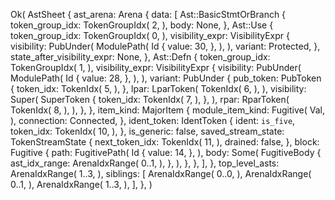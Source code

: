 Ok(
    AstSheet {
        ast_arena: Arena {
            data: [
                Ast::BasicStmtOrBranch {
                    token_group_idx: TokenGroupIdx(
                        2,
                    ),
                    body: None,
                },
                Ast::Use {
                    token_group_idx: TokenGroupIdx(
                        0,
                    ),
                    visibility_expr: VisibilityExpr {
                        visibility: PubUnder(
                            ModulePath(
                                Id {
                                    value: 30,
                                },
                            ),
                        ),
                        variant: Protected,
                    },
                    state_after_visibility_expr: None,
                },
                Ast::Defn {
                    token_group_idx: TokenGroupIdx(
                        1,
                    ),
                    visibility_expr: VisibilityExpr {
                        visibility: PubUnder(
                            ModulePath(
                                Id {
                                    value: 28,
                                },
                            ),
                        ),
                        variant: PubUnder {
                            pub_token: PubToken {
                                token_idx: TokenIdx(
                                    5,
                                ),
                            },
                            lpar: LparToken(
                                TokenIdx(
                                    6,
                                ),
                            ),
                            visibility: Super(
                                SuperToken {
                                    token_idx: TokenIdx(
                                        7,
                                    ),
                                },
                            ),
                            rpar: RparToken(
                                TokenIdx(
                                    8,
                                ),
                            ),
                        },
                    },
                    item_kind: MajorItem {
                        module_item_kind: Fugitive(
                            Val,
                        ),
                        connection: Connected,
                    },
                    ident_token: IdentToken {
                        ident: `is_five`,
                        token_idx: TokenIdx(
                            10,
                        ),
                    },
                    is_generic: false,
                    saved_stream_state: TokenStreamState {
                        next_token_idx: TokenIdx(
                            11,
                        ),
                        drained: false,
                    },
                    block: Fugitive {
                        path: FugitivePath(
                            Id {
                                value: 14,
                            },
                        ),
                        body: Some(
                            FugitiveBody {
                                ast_idx_range: ArenaIdxRange(
                                    0..1,
                                ),
                            },
                        ),
                    },
                },
            ],
        },
        top_level_asts: ArenaIdxRange(
            1..3,
        ),
        siblings: [
            ArenaIdxRange(
                0..0,
            ),
            ArenaIdxRange(
                0..1,
            ),
            ArenaIdxRange(
                1..3,
            ),
        ],
    },
)